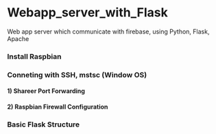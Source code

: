 # Webapp_server_with_Flask
 Web app server which communicate with firebase, using Python, Flask, Apache

### Install Raspbian
 

### Conneting with SSH, mstsc (Window OS)



#### 1) Shareer Port Forwarding



#### 2) Raspbian Firewall Configuration



### Basic Flask Structure



